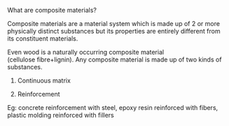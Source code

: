 What are composite materials?  

Composite materials are a material system which is made up of 2 or more physically distinct substances but its properties are entirely different from its constituent materials.  

Even wood is a naturally occurring composite material (cellulose fibre+lignin). Any composite material is made up of two kinds of substances. 

1.  Continuous matrix 
    
2.  Reinforcement  
    

Eg: concrete reinforcement with steel, epoxy resin reinforced with fibers, plastic molding reinforced with fillers